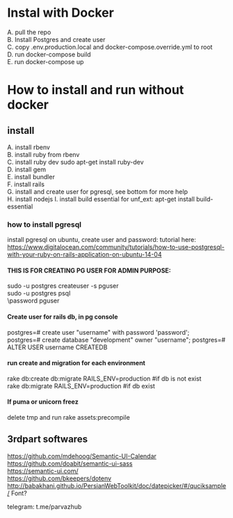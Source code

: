 # Instal with Docker  
A. pull the repo  
B. Install Postgres and create user  
C. copy .env.production.local and docker-compose.override.yml to root  
D. run docker-compose build  
E. run docker-compose up  
  
  
# How to install and run without docker  
  
## install    
A. install rbenv  
B. install ruby from rbenv  
C. install ruby dev sudo apt-get install ruby-dev  
D. install gem  
E. install bundler  
F. install rails  
G. install and create user for pgresql, see bottom for more help  
H. install nodejs
I. install build essential for unf_ext: apt-get install build-essential


### how to install pgresql  
install pgresql on ubuntu, create user and password: tutorial here: https://www.digitalocean.com/community/tutorials/how-to-use-postgresql-with-your-ruby-on-rails-application-on-ubuntu-14-04  
#### THIS IS FOR CREATING PG USER FOR ADMIN PURPOSE:  
sudo -u postgres createuser -s pguser  
sudo -u postgres psql  
\password pguser  
#### Create user for rails db, in pg console  
postgres=# create user "username" with password 'password';  
postgres=# create database "development" owner "username"; 
postgres=# ALTER USER username CREATEDB  
#### run create and migration for each environment  
rake db:create db:migrate RAILS_ENV=production  #if db is not exist  
rake db:migrate RAILS_ENV=production #if db exist  
#### If puma or unicorn freez    
delete tmp and run rake assets:precompile  
  
  
## 3rdpart softwares  
https://github.com/mdehoog/Semantic-UI-Calendar  
https://github.com/doabit/semantic-ui-sass  
https://semantic-ui.com/  
https://github.com/bkeepers/dotenv 
http://babakhani.github.io/PersianWebToolkit/doc/datepicker/#/quciksample/
Font? 

telegram: t.me/parvazhub  


  